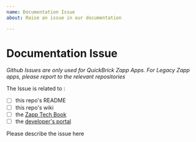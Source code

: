 ```yaml
---
name: Documentation Issue
about: Raise an issue in our documentation

---
```


# Documentation Issue

_Github Issues are only used for QuickBrick Zapp Apps.
For Legacy Zapp apps, please report to the relevant repositories_

The Issue is related to :

* [ ] this repo's README
* [ ] this repo's wiki
* [ ] the [Zapp Tech Book](https://zapp-tech-book.herokuapp.com/)
* [ ] the [developer's portal](https://applicaster.developer.com)

Please describe the issue here
